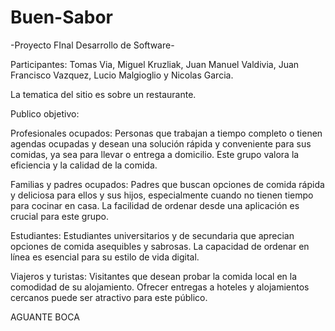 # Buen-Sabor
-Proyecto FInal Desarrollo de Software-

Participantes: Tomas Via, Miguel Kruzliak, Juan Manuel Valdivia, Juan Francisco Vazquez, Lucio Malgioglio y Nicolas Garcia.

La tematica del sitio es sobre un restaurante.

Publico objetivo: 


Profesionales ocupados: Personas que trabajan a tiempo completo o tienen agendas ocupadas y desean una solución rápida y conveniente para sus comidas, ya sea para llevar o entrega a domicilio. Este grupo valora la eficiencia y la calidad de la comida.

Familias y padres ocupados: Padres que buscan opciones de comida rápida y deliciosa para ellos y sus hijos, especialmente cuando no tienen tiempo para cocinar en casa. La facilidad de ordenar desde una aplicación es crucial para este grupo.

Estudiantes: Estudiantes universitarios y de secundaria que aprecian opciones de comida asequibles y sabrosas. La capacidad de ordenar en línea es esencial para su estilo de vida digital.

Viajeros y turistas: Visitantes que desean probar la comida local en la comodidad de su alojamiento. Ofrecer entregas a hoteles y alojamientos cercanos puede ser atractivo para este público.


AGUANTE BOCA

